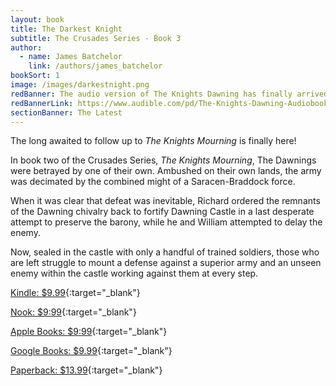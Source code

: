 ```yaml
---
layout: book
title: The Darkest Knight 
subtitle: The Crusades Series - Book 3
author: 
  - name: James Batchelor
    link: /authors/james_batchelor
bookSort: 1
image: /images/darkestnight.png
redBanner: The audio version of The Knights Dawning has finally arrived 
redBannerLink: https://www.audible.com/pd/The-Knights-Dawning-Audiobook/B0B788KXB6?ref=web_search_eac_asin_1&qid=VByPhjqNuo&sr=1-1
sectionBanner: The Latest
---
```

The long awaited to follow up to _The Knights Mourning_ is finally here!

In book two of the Crusades Series, _The Knights Mourning_, The Dawnings were betrayed by one of their own. Ambushed on their own lands, the army was decimated by the combined might of a Saracen-Braddock force.

When it was clear that defeat was inevitable, Richard ordered the remnants of the Dawning chivalry back to fortify Dawning Castle in a last desperate attempt to preserve the barony, while he and William attempted to delay the enemy.

Now, sealed in the castle with only a handful of trained soldiers, those who are left struggle to mount a defense against a superior army and an unseen enemy within the castle working against them at every step.

<!--more-->

[Kindle: $9.99](https://www.amazon.com/Darkest-Knight-Crusades-Book-ebook/dp/B091HXQWCN/ref=sr_1_1?dchild=1&keywords=the+darkest+knight+by+james+batchelor&qid=1625255949&sr=8-1 "Buy from Amazon"){:target="_blank"}

[Nook: $9:99](https://www.barnesandnoble.com/w/the-darkest-knight-james-batchelor/1139149449?ean=2940162222514 "Buy from Barnes and Noble"){:target="_blank"}

[Apple Books: $9:99](https://books.apple.com/us/book/the-darkest-knight/id1561071692 "Buy from Apple"){:target="_blank"}

[Google Books: $9.99](https://play.google.com/store/books/details/James_Batchelor_The_Darkest_Knight?id=qbYmEAAAQBAJ "Buy from Google Books"){:target="_blank"}

[Paperback: $13.99](https://www.amazon.com/Darkest-Knight-James-Batchelor/dp/0984004459/ref=tmm_pap_swatch_0?_encoding=UTF8&qid=&sr= "Buy from Amazon"){:target="_blank"}


